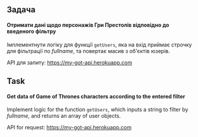 ## Задача
#### Отримати дані щодо персонажів Гри Престолів відповідно до введеного фільтру

Імплементнути логіку для функції ```getUsers```, яка на вхід приймає строчку для фільтрації по *fullname*, та повертає масив з об'єктів юзерів.

API для запиту: https://my-got-api.herokuapp.com

## Task
#### Get data of Game of Thrones characters according to the entered filter

Implement logic for the function ```getUsers```, which inputs a string to filter by *fullname*, and returns an array of user objects.

API for request: https://my-got-api.herokuapp.com